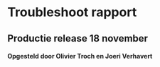 # Troubleshoot rapport 
## Productie release 18 november


#### Opgesteld door Olivier Troch en Joeri Verhavert
